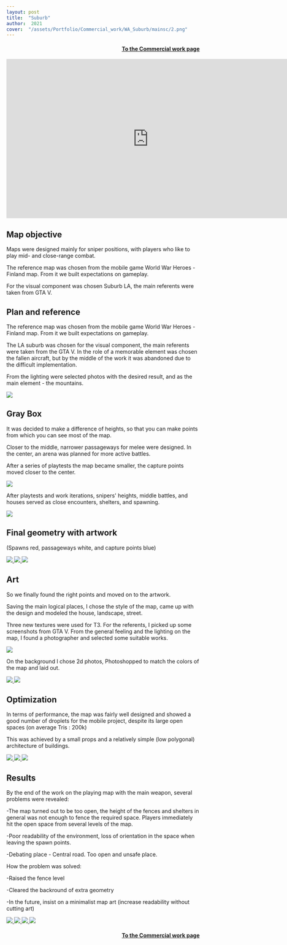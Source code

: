 ```yaml
---
layout: post
title:  "Suburb"
author:  2021
cover:  "/assets/Portfolio/Commercial_work/WA_Suburb/mainsc/2.png"
---
```

<div style="text-align: right;">
<h4><a href="/data/Commercial_work">To the Commercial work page</a></h4>
</div>

<iframe width="740" height="415" src="https://www.youtube.com/embed/-h1tPo6kaQ0?si=_wYoN5cTP76uo4PT" title="YouTube video player" frameborder="0" allow="accelerometer; autoplay; clipboard-write; encrypted-media; gyroscope; picture-in-picture; web-share" referrerpolicy="strict-origin-when-cross-origin" allowfullscreen></iframe>

<h2>Map objective</h2>

Maps were designed mainly for sniper positions, with players who like to play mid- and close-range combat.

The reference map was chosen from the mobile game World War Heroes - Finland map. From it we built expectations on gameplay.

For the visual component was chosen Suburb LA, the main referents were taken from GTA V.


<h2>Plan and reference</h2>


The reference map was chosen from the mobile game World War Heroes - Finland map. From it we built expectations on gameplay.

The LA suburb was chosen for the visual component, the main referents were taken from the GTA V. In the role of a memorable element was chosen the fallen aircraft, but by the middle of the work it was abandoned due to the difficult implementation.

From the lighting were selected photos with the desired result, and as the main element - the mountains.

<a href="/assets/Portfolio/Commercial_work/WA_Suburb/Refs.png" data-lightbox="refs" data-title="Refs">
  <img src="/assets/Portfolio/Commercial_work/WA_Suburb/Refs.png">
</a>

<h2>Gray Box</h2>


It was decided to make a difference of heights, so that you can make points from which you can see most of the map.

Closer to the middle, narrower passageways for melee were designed. In the center, an arena was planned for more active battles.

After a series of playtests the map became smaller, the capture points moved closer to the center.

<a href="/assets/Portfolio/Commercial_work/WA_Suburb/Artst/GB.png" data-lightbox="refs" data-title="Refs">
  <img src="/assets/Portfolio/Commercial_work/WA_Suburb/Artst/GB.png">
</a>

After playtests and work iterations, snipers' heights, middle battles, and houses served as close encounters, shelters, and spawning.

<a href="/assets/Portfolio/Commercial_work/WA_Suburb/Artst/GB2.png" data-lightbox="refs" data-title="Refs">
  <img src="/assets/Portfolio/Commercial_work/WA_Suburb/Artst/GB2.png">
</a>

<h2>Final geometry with artwork</h2>

(Spawns red, passageways white, and capture points blue)

<a href="/assets/Portfolio/Commercial_work/WA_Suburb/Artst/Screenshot_1_1.png" data-lightbox="refs" data-title="Refs">
  <img src="/assets/Portfolio/Commercial_work/WA_Suburb/Artst/Screenshot_1_1.png">
</a>
<a href="/assets/Portfolio/Commercial_work/WA_Suburb/Screenshot_4_1.png" data-lightbox="refs" data-title="Refs">
  <img src="/assets/Portfolio/Commercial_work/WA_Suburb/Screenshot_4_1.png">
</a>
<a href="/assets/Portfolio/Commercial_work/WA_Suburb/Screenshot_17_1.png" data-lightbox="refs" data-title="Refs">
  <img src="/assets/Portfolio/Commercial_work/WA_Suburb/Screenshot_17_1.png">
</a>

<h2>Art</h2>

So we finally found the right points and moved on to the artwork.

Saving the main logical places, I chose the style of the map, came up with the design and modeled the house, landscape, street.

Three new textures were used for T3.
For the referents, I picked up some screenshots from GTA V. From the general feeling and the lighting on the map, I found a photographer and selected some suitable works.

<a href="/assets/Portfolio/Commercial_work/WA_Suburb/Art.png" data-lightbox="refs" data-title="Refs">
  <img src="/assets/Portfolio/Commercial_work/WA_Suburb/Art.png">
</a>

On the background I chose 2d photos, Photoshopped to match the colors of the map and laid out.

<a href="/assets/Portfolio/Commercial_work/WA_Suburb/Artst/qq.png" data-lightbox="refs" data-title="Refs">
  <img src="/assets/Portfolio/Commercial_work/WA_Suburb/Artst/qq.png">
</a>
<a href="/assets/Portfolio/Commercial_work/WA_Suburb/Artst/Screenshot_20.png" data-lightbox="refs" data-title="Refs">
  <img src="/assets/Portfolio/Commercial_work/WA_Suburb/Artst/Screenshot_20.png">
</a>

<h2>Optimization</h2>

In terms of performance, the map was fairly well designed and showed a good number of droplets for the mobile project, despite its large open spaces (on average Tris : 200k)

This was achieved by a small props and a relatively simple (low polygonal) architecture of buildings.

<a href="/assets/Portfolio/Commercial_work/WA_Suburb/Screenshot_23.png" data-lightbox="refs" data-title="Refs">
  <img src="/assets/Portfolio/Commercial_work/WA_Suburb/Screenshot_23.png">
</a>
<a href="/assets/Portfolio/Commercial_work/WA_Suburb/Screenshot_21.png" data-lightbox="refs" data-title="Refs">
  <img src="/assets/Portfolio/Commercial_work/WA_Suburb/Screenshot_21.png">
</a>
<a href="/assets/Portfolio/Commercial_work/WA_Suburb/Artst/Screenshot_3.png" data-lightbox="refs" data-title="Refs">
  <img src="/assets/Portfolio/Commercial_work/WA_Suburb/Artst/Screenshot_3.png">
</a>

<h2>Results</h2>

By the end of the work on the playing map with the main weapon, several problems were revealed: 

-The map turned out to be too open, the height of the fences and shelters in general was not enough to fence the required space. Players immediately hit the open space from several levels of the map.

-Poor readability of the environment, loss of orientation in the space when leaving the spawn points.

-Debating place - Central road. Too open and unsafe place.

How the problem was solved:

-Raised the fence level

-Cleared the backround of extra geometry

-In the future, insist on a minimalist map art (increase readability without cutting art) 

<a href="/assets/Portfolio/Commercial_work/WA_Suburb/Artst/3.png" data-lightbox="refs" data-title="Refs">
  <img src="/assets/Portfolio/Commercial_work/WA_Suburb/Artst/Screenshot_9.png">
  <img src="/assets/Portfolio/Commercial_work/WA_Suburb/Artst/Screenshot_10.png">
  <img src="/assets/Portfolio/Commercial_work/WA_Suburb/Artst/Screenshot_1.png">
   <img src="/assets/Portfolio/Commercial_work/WA_Suburb/Screenshot_3.png">
</a>

<div style="text-align: right;">
<h4><a href="/data/Commercial_work">To the Commercial work page</a></h4>
</div>



